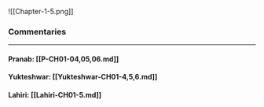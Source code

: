 ![[Chapter-1-5.png]]

### Commentaries

---

#### Pranab: [[P-CH01-04,05,06.md]]

#### Yukteshwar: [[Yukteshwar-CH01-4,5,6.md]]

#### Lahiri: [[Lahiri-CH01-5.md]]
